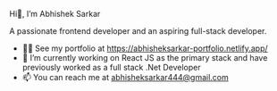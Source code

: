 Hi👋, I’m Abhishek Sarkar

A passionate frontend developer and an aspiring full-stack developer.
- 👨‍💻 See my portfolio at https://abhisheksarkar-portfolio.netlify.app/
- 🌱 I’m currently working on React JS as the primary stack and have previously worked as a full stack .Net Developer
- 📫 You can reach me at abhisheksarkar444@gmail.com

<!---
abhisheksarkar444/abhisheksarkar444 is a ✨ special ✨ repository because its `README.md` (this file) appears on your GitHub profile.
You can click the Preview link to take a look at your changes.
--->

